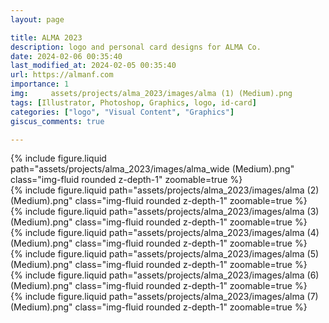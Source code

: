 ```yaml
---
layout: page

title: ALMA 2023
description: logo and personal card designs for ALMA Co.
date: 2024-02-06 00:35:40 
last_modified_at: 2024-02-05 00:35:40 
url: https://almanf.com
importance: 1
img:     assets/projects/alma_2023/images/alma (1) (Medium).png
tags: [Illustrator, Photoshop, Graphics, logo, id-card]
categories: ["logo", "Visual Content", "Graphics"]
giscus_comments: true

---
```


<div class="row mt-3 align-items-center">
    <div class="col-sm-12 offset-md-12 align-self-center  mt-12 mt-md-12">
         {% include figure.liquid path="assets/projects/alma_2023/images/alma_wide (Medium).png" class="img-fluid rounded z-depth-1" zoomable=true %}
    </div>
</div>

<div class="row mt-3">
    <div class="col-sm mt-3 mt-md-0">
        {% include figure.liquid path="assets/projects/alma_2023/images/alma (2) (Medium).png" class="img-fluid rounded z-depth-1" zoomable=true %}
    </div>
    <div class="col-sm mt-3 mt-md-0">
        {% include figure.liquid path="assets/projects/alma_2023/images/alma (3) (Medium).png" class="img-fluid rounded z-depth-1" zoomable=true %}
    </div>
    <div class="col-sm mt-3 mt-md-0">
         {% include figure.liquid path="assets/projects/alma_2023/images/alma (4) (Medium).png" class="img-fluid rounded z-depth-1" zoomable=true %}
    </div>

</div>

<div class="row mt-3">
    <div class="col-sm mt-3 mt-md-0">
        {% include figure.liquid path="assets/projects/alma_2023/images/alma (5) (Medium).png" class="img-fluid rounded z-depth-1" zoomable=true %}
    </div>
    <div class="col-sm mt-3 mt-md-0">
        {% include figure.liquid path="assets/projects/alma_2023/images/alma (6) (Medium).png" class="img-fluid rounded z-depth-1" zoomable=true %}
    </div>
    <div class="col-sm mt-3 mt-md-0">
         {% include figure.liquid path="assets/projects/alma_2023/images/alma (7) (Medium).png" class="img-fluid rounded z-depth-1" zoomable=true %}
    </div>

</div>